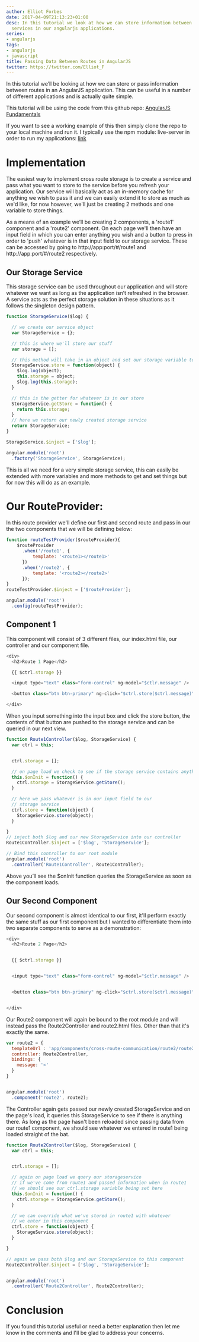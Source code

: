 ```yaml
---
author: Elliot Forbes
date: 2017-04-09T21:13:23+01:00
desc: In this tutorial we look at how we can store information between routes using
  services in our angularjs applications.
series:
- angularjs
tags:
- angularjs
- javascript
title: Passing Data Between Routes in AngularJS
twitter: https://twitter.com/Elliot_F
---
```


In this tutorial we’ll be looking at how we can store or pass information between routes in an AngularJS application. This can be useful in a number of different applications and is actually quite simple.


<div class="github-link">
This tutorial will be using the code from this github repo: <a href="https://github.com/elliotforbes/angularjs-fundamentals">AngularJS Fundamentals</a>
</div>

If you want to see a working example of this then simply clone the repo to your local machine and run it. I typically use the npm module: live-server in order to run my applications: [link](https://github.com/tapio/live-server)

# Implementation

The easiest way to implement cross route storage is to create a service and pass what you want to store to the service before you refresh your application. Our service will basically act as an in-memory cache for anything we wish to pass it and we can easily extend it to store as much as we'd like, for now however, we'll just be creating 2 methods and one variable to store things. 

As a means of an example we’ll be creating 2 components, a 'route1' component and a 'route2' component. On each page we'll then have an input field in which you can enter anything you wish and a button to press in order to 'push' whatever is in that input field to our storage service. These can be accessed by going to http://app:port/#/route1 and http://app:port/#/route2 respectively.

## Our Storage Service

This storage service can be used throughout our application and will store whatever we want as long as the application isn’t refreshed in the browser. A service acts as the perfect storage solution in these situations as it follows the singleton design pattern. 

```js
function StorageService($log) {

  // we create our service object
  var StorageService = {};

  // this is where we'll store our stuff
  var storage = [];

  // this method will take in an object and set our storage variable to whatever that object is
  StorageService.store = function(object) {
    $log.log(object);
    this.storage = object;
    $log.log(this.storage);
  }

  // this is the getter for whatever is in our store
  StorageService.getStore = function() {
    return this.storage;
  }
  // here we return our newly created storage service
  return StorageService;
}

StorageService.$inject = ['$log'];

angular.module('root')
  .factory('StorageService', StorageService);
```

This is all we need for a very simple storage service, this can easily be extended with more variables and more methods to get and set things but for now this will do as an example.

# Our RouteProvider:

In this route provider we'll define our first and second route and pass in our the two components that we will be defining below:

```js
function routeTestProvider($routeProvider){
    $routeProvider
      .when('/route1', {
          template: '<route1></route1>'
      })
      .when('/route2', {
          template: '<route2></route2>'
      });
}
routeTestProvider.$inject = ['$routeProvider'];

angular.module('root')
  .config(routeTestProvider);
```

## Component 1

This component will consist of 3 different files, our index.html file, our controller and our component file.

```js
<div>
  <h2>Route 1 Page</h2>

  {{ $ctrl.storage }}

  <input type="text" class="form-control" ng-model="$ctlr.message" />

  <button class="btn btn-primary" ng-click="$ctrl.store($ctrl.message)"></button>

</div>
```


When you input something into the input box and click the store button, the contents of that button are pushed to the storage service and can be queried in our next view.


```js
function Route1Controller($log, StorageService) {
  var ctrl = this;


  ctrl.storage = [];

  // on page load we check to see if the storage service contains anything
  this.$onInit = function() {
    ctrl.storage = StorageService.getStore();
  }

  // here we pass whatever is in our input field to our
  // storage service
  ctrl.store = function(object) {
    StorageService.store(object);
  }

}
// inject both $log and our new StorageService into our controller
Route1Controller.$inject = ['$log', 'StorageService'];

// Bind this controller to our root module
angular.module('root')
  .controller('Route1Controller', Route1Controller);
```

Above you’ll see the $onInit function queries the StorageService as soon as the component loads. 

## Our Second Component

Our second component is almost identical to our first, it'll perform exactly the same stuff as our first component but I wanted to differentiate them into two separate components to serve as a demonstration:

```js
<div>
  <h2>Route 2 Page</h2>


  {{ $ctrl.storage }}


  <input type="text" class="form-control" ng-model="$ctlr.message" />


  <button class="btn btn-primary" ng-click="$ctrl.store($ctrl.message)"></button>


</div>
```

Our Route2 component will again be bound to the root module and will instead pass the Route2Controller and route2.html files. Other than that it's exactly the same.

```js
var route2 = {
  templateUrl : 'app/components/cross-route-communication/route2/route2.html',
  controller: Route2Controller,
  bindings: {
    message: '<'
  }
}


angular.module('root')
  .component('route2', route2);
```

The Controller again gets passed our newly created StorageService and on the page's load, it queries this StorageService to see if there is anything there. As long as the page hasn't been reloaded since passing data from our route1 component, we should see whatever we entered in route1 being loaded straight of the bat.

```js
function Route2Controller($log, StorageService) {
  var ctrl = this;


  ctrl.storage = [];

  // again on page load we query our storageservice
  // if we've come from route1 and passed information when in route1
  // we should see our ctrl.storage variable being set here
  this.$onInit = function() {
    ctrl.storage = StorageService.getStore();
  }

  // we can override what we've stored in route1 with whatever
  // we enter in this component
  ctrl.store = function(object) {
    StorageService.store(object);
  }

}

// again we pass both $log and our StorageService to this component
Route2Controller.$inject = ['$log', 'StorageService'];


angular.module('root')
  .controller('Route2Controller', Route2Controller);
```

# Conclusion

If you found this tutorial useful or need a better explanation then let me know in the comments and I'll be glad to address your concerns.